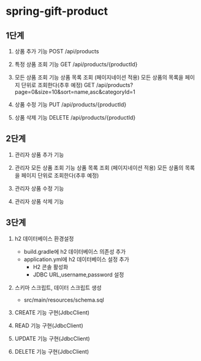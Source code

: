 # spring-gift-product
## 1단계

1. 상품 추가 기능
POST /api/products

2. 특정 상품 조회 기능
GET /api/products/{productId}

3. 모든 상품 조회 기능
상품 목록 조회 (페이지네이션 적용)	모든 상품의 목록을 페이지 단위로 조회한다(추후 예정)
GET	/api/products?page=0&size=10&sort=name,asc&categoryId=1	

4. 상품 수정 기능
PUT	/api/products/{productId}

5. 상품 삭제 기능
DELETE /api/products/{productId}

## 2단계

1. 관리자 상품 추가 기능

2. 관리자 모든 상품 조회 기능
상품 목록 조회 (페이지네이션 적용)	모든 상품의 목록을 페이지 단위로 조회한다(추후 예정)

3. 관리자 상품 수정 기능

4. 관리자 상품 삭제 기능

## 3단계

1. h2 데이터베이스 환경설정

    - build.gradle에 h2 데이터베이스 의존성 추가
    - application.yml에 h2 데이터베이스 설정 추가
      - H2 콘솔 활성화
      - JDBC URL,username,password 설정

2. 스키마 스크립트, 데이터 스크립트 생성

    - src/main/resources/schema.sql

3. CREATE 기능 구현(JdbcClient)
    

4. READ 기능 구현(JdbcClient)

5. UPDATE 기능 구현(JdbcClient)

6. DELETE 기능 구현(JdbcClient)